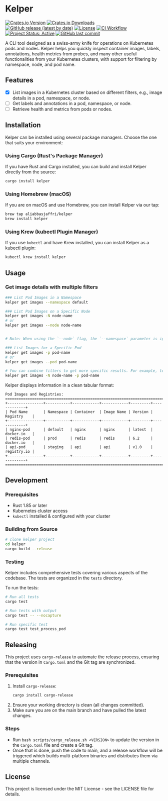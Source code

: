 # Kelper

[![Crates.io Version](https://img.shields.io/crates/v/kelper)](https://crates.io/crates/kelper) [![Crates.io Downloads](https://img.shields.io/crates/d/kelper)](https://crates.io/crates/kelper) [![GitHub release (latest by date)](https://img.shields.io/github/v/release/aliabbasjaffri/kelper)](https://github.com/aliabbasjaffri/kelper/releases/latest) [![License](https://img.shields.io/crates/l/kelper)](https://github.com/aliabbasjaffri/kelper/blob/main/LICENSE) [![CI Workflow](https://github.com/aliabbasjaffri/kelper/actions/workflows/release.yml/badge.svg?branch=main)](https://github.com/aliabbasjaffri/kelper/actions/workflows/release.yml) [![Project Status: Active](https://www.repostatus.org/badges/latest/active.svg)](https://www.repostatus.org/#active) [![GitHub last commit](https://img.shields.io/github/last-commit/aliabbasjaffri/kelper)](https://github.com/aliabbasjaffri/kelper/commits/main)

A CLI tool designed as a swiss-army knife for operations on Kubernetes pods and nodes. Kelper helps you quickly inspect container images, labels, annotations, health metrics from probes, and many other useful functionalities from your Kubernetes clusters, with support for filtering by namespace, node, and pod name.

## Features

- [x] List images in a Kubernetes cluster based on different filters, e.g., image details in a pod, namespace, or node.
- [ ] Get labels and annotations in a pod, namespace, or node.
- [ ] Retrieve health and metrics from pods or nodes.

## Installation

Kelper can be installed using several package managers. Choose the one that suits your environment:

### Using Cargo (Rust's Package Manager)

If you have Rust and Cargo installed, you can build and install Kelper directly from the source:

```bash
cargo install kelper
```

### Using Homebrew (macOS)

If you are on macOS and use Homebrew, you can install Kelper via our tap:

```bash
brew tap aliabbasjaffri/kelper
brew install kelper
```

### Using Krew (kubectl Plugin Manager)

If you use `kubectl` and have Krew installed, you can install Kelper as a kubectl plugin:

```bash
kubectl krew install kelper
```

## Usage

### Get image details with multiple filters

```bash
### List Pod Images in a Namespace
kelper get images --namespace default

### List Pod Images on a Specific Node
kelper get images -N node-name
# or
kelper get images --node node-name


# Note: When using the `--node` flag, the `--namespace` parameter is ignored as it will show pods from all namespaces on the specified node.

### List Images for a Specific Pod
kelper get images -p pod-name
# or
kelper get images --pod pod-name

# You can combine filters to get more specific results. For example, to get images for a specific pod on a specific node:
kelper get images -N node-name -p pod-name
```

Kelper displays information in a clean tabular format:

```
Pod Images and Registries:
================================================================================
+----------------+-----------+------------+------------+---------+-------------+
| Pod Name       | Namespace | Container  | Image Name | Version | Registry    |
+----------------+-----------+------------+------------+---------+-------------+
| nginx-pod      | default   | nginx      | nginx      | latest  | docker.io   |
| redis-pod      | prod      | redis      | redis      | 6.2     | docker.io   |
| api-pod        | staging   | api        | api        | v1.0    | registry.io |
+----------------+-----------+------------+------------+---------+-------------+
================================================================================
```

## Development

### Prerequisites

- Rust 1.85 or later
- Kubernetes cluster access
- `kubectl` installed & configured with your cluster

### Building from Source

```bash
# clone kelper project
cd kelper
cargo build --release
```

### Testing

Kelper includes comprehensive tests covering various aspects of the codebase. The tests are organized in the `tests` directory.

To run the tests:

```bash
# Run all tests
cargo test

# Run tests with output
cargo test -- --nocapture

# Run specific test
cargo test test_process_pod
```

## Releasing

This project uses `cargo-release` to automate the release process, ensuring that the version in `Cargo.toml` and the Git tag are synchronized.

### Prerequisites

1.  Install `cargo-release`:
    ```bash
    cargo install cargo-release
    ```
2.  Ensure your working directory is clean (all changes committed).
3.  Make sure you are on the main branch and have pulled the latest changes.

### Steps

- Run `bash scripts/cargo_release.sh <VERSION>` to update the version in the `Cargo.toml` file and create a Git tag.
- Once that is done, push the code to main, and a release workflow will be triggered which builds multi-platform binaries and distributes them via multiple channels.

## License

This project is licensed under the MIT License - see the LICENSE file for details.
